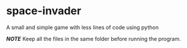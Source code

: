# space-invader
A small and simple game with less lines of code using python

***NOTE***
Keep all the files in the same folder before running the program.
